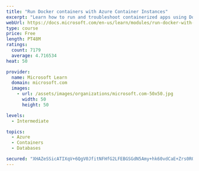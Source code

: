```yaml
---
title: "Run Docker containers with Azure Container Instances"
excerpt: "Learn how to run and troubleshoot containerized apps using Docker containers with Azure Container Instances."
webUrl: https://docs.microsoft.com/en-us/learn/modules/run-docker-with-azure-container-instances/
type: course
price: Free
length: PT48M
ratings:
  count: 7179
  average: 4.716534
heat: 50

provider:
  name: Microsoft Learn
  domain: microsoft.com
  images:
    - url: /assets/images/organizations/microsoft.com-50x50.jpg
      width: 50
      height: 50

levels:
  - Intermediate

topics:
  - Azure
  - Containers
  - Databases

secured: "XHAZeSSicATIXqV+6QgV0JfitNFHfG2LFEBGSGdN5Amy+hk60vdCaE+Zrs0RQU4rLc+WHvuOWBYvFhOuHXJcVtEIH/lfVhOB8JHuBLZCNzVKJ43CIf44+MQL4klYhpvOwqSWByW8ccW5OAVWFHK/TlHp8XiayWU3NO1bAYzZbtIZL5FpOWoxsCHOEhS7Ksw9nw+Pqra6xi9tWIkE6KODaWSQ6qONS1IiT9JxgGuoIrCwL+z1GUJbK+FxW0HIZigarh6fbeuDM71gYQ+trVP1QY9PSRWA7+un76xX6XpD/iJLuDcZwSV8NxNfavNEqhA6AUZfLSVhWXbRvYye81jOrFaI6pH6t8DkHo4TRuhychbWb2vYtVFT4Zfjn2pyFYEi9EENiXn2+AMYy8srDz8vsG6Bcnb8Fo1HF1F+jij71tk=;QReVYiXDGMMSe1QcY7J1Vw=="
---
```


